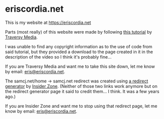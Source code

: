 # eriscordia.net

This is my website at <https://eriscordia.net>

Parts (most really) of this website were made by following [this tutorial](https://youtu.be/Wm6CUkswsNw) by [Traversy Media](https://www.traversymedia.com/).

I was unable to find any copyright information as to the use of code from said tutorial, but they provided a download to the page created in it in the description of the video so I think it's probably fine...

If you are Traversy Media and want me to take this site down, let me know by email: <eris@eriscordia.net>.

The samcj.net/home -> samcj.net redirect was created using [a redirect generator](http://insider.zone/tools/client-side-url-redirect-generator/) by [Insider Zone](http://insider.zone/). (Neither of those two links work anymore but on the redirect generator page it said to credit them... I think. It was a few years ago.)

If you are Insider Zone and want me to stop using that redirect page, let me know by email: <eris@eriscordia.net>.
